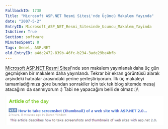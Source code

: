 ```yaml
---
FallbackID: 1738
Title: "Microsoft ASP.NET Resmi Sitesi'nde Üçüncü Makalem Yayında"
date: "2007-5-2"
EntryID: Microsoft_ASP_NET_Resmi_Sitesinde_Ucuncu_Makalem_Yayinda
IsActive: True
Section: software
MinutesSpent: 0
Tags: Genel, ASP.NET
old.EntryID: a4dc2472-839b-46fc-b234-3ade29be4bfb
---
```

[Microsoft ASP.NET Resmi Sitesi](http://www.asp.net)'nde son makalem
yayınlanalı daha üç gün geçmişken bir makalem daha yayınlandı. Tekrar
bir ekran görüntüsü alarak arşivdeki hatıralar arasındaki yerine
yerleştiriyorum. İlk üç makaleyi tamamladığımıza göre bundan sonrakiler
için tek tek blog sitemde mesaj atacağımı da sanmıyorum :) Tabi ne
yapacağım belli de olmaz :)\

![](media/Microsoft_ASP_NET_Resmi_Sitesinde_Ucuncu_Makalem_Yayinda/01052007_1.png)


